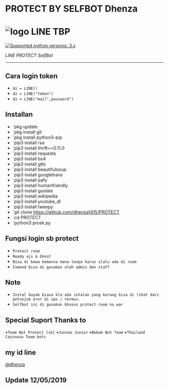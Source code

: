 # PROTECT BY SELFBOT Dhenza

# ![logo](Line/LINE.png) LINE TBP

 [![Supported python versions: 3.x](https://img.shields.io/badge/python-3.x-green.svg "Supported python versions: 3.x")](https://www.python.org/downloads/) 

*LINE PROTECT SelfBot* 

----

## Cara login token

- `dz = LINE()`
- `dz = LINE("token")`
- `dz = LINE("mail",password")`

## Installan

- `pkg update
- `pkg install git
- `pkg install python3-pip
- `pip3 install rsa
- `pip3 install thrift==0.11.0
- `pip3 install requests
- `pip3 install bs4
- `pip3 install gtts
- `pip3 install beautifulsoup
- `pip3 install googletrans
- `pip3 install pafy
- `pip3 install humanfriendly
- `pip3 install goslate
- `pip3 install wikipedia
- `pip3 install youtube_dl
- `pip3 install tweepy
- `git clone https://github.com/dhenza1415/PROTECT
- `cd PROTECT
- `python3 prosk.py

## Fungsi login sb protect

- `Protect room`
- `Ready ajs & Ghost`
- `Bisa di bawa kemanna mana tanpa harus slalu ada di room`
- `Comand bisa di gunakan olah admin dan staff`

## Note
- `Instal kayak biasa klo ada intalan yang kurang bisa di lihat dari petunjuk eror di vps / termux.`
- `Selfbot ini di gunakan khusus protect room no war`

## Special Suport Thanks to
▪`Team Bot Protect [sk]`
▪`Junsan Junior`
▪`Bebek Bot Team`
▪`Thailand Cassnova Team bots`
## my id line
[@dhenza](https://line.me/ti/p/~teambotprotect)

## Update 12/05/2019
